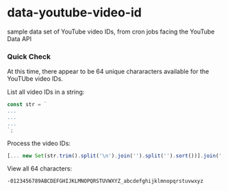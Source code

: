 # data-youtube-video-id

sample data set of YouTube video IDs, from cron jobs facing the YouTube Data API

### Quick Check

At this time, there appear to be 64 unique chararacters available for the YouTUbe video IDs.

List all video IDs in a string:
```javascript
const str = `
...
...
...
`;
```

Process the video IDs:
```javascript
[... new Set(str.trim().split('\n').join('').split('').sort())].join('')
```

View all 64 characters:
```
-0123456789ABCDEFGHIJKLMNOPQRSTUVWXYZ_abcdefghijklmnopqrstuvwxyz
```
